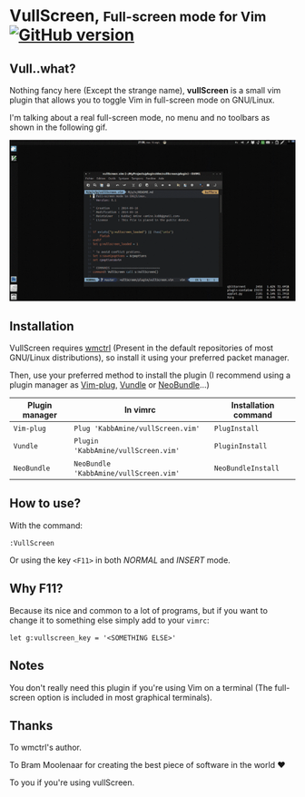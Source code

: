 # VullScreen, <small>Full-screen mode for Vim</small> [![GitHub version](https://badge.fury.io/gh/kabbamine%2Fvullscreen.vim.svg)](https://badge.fury.io/gh/kabbamine%2Fvullscreen.vim)

## Vull..what?

Nothing fancy here (Except the strange name), **vullScreen** is a small vim plugin that allows you to toggle Vim in full-screen mode on GNU/Linux.

I'm talking about a real full-screen mode, no menu and no toolbars as shown in the following gif.

![vullScreen in action](.img/vullScreen.gif)

## Installation

VullScreen requires [wmctrl](http://tomas.styblo.name/wmctrl/) (Present in the default repositories of most GNU/Linux distributions), so install it using your preferred packet manager.

Then, use your preferred method to install the plugin (I recommend using a plugin manager as [Vim-plug](https://github.com/junegunn/vim-plug), [Vundle](https://github.com/gmarik/Vundle.vim) or [NeoBundle](https://github.com/Shougo/neobundle.vim)...)

| Plugin manager   | In vimrc                               | Installation command   |
| ---------------- | -------------------------------------- | ---------------------- |
| `Vim-plug`       | `Plug 'KabbAmine/vullScreen.vim'`      | `PlugInstall`          |
| `Vundle`         | `Plugin 'KabbAmine/vullScreen.vim'`    | `PluginInstall`        |
| `NeoBundle`      | `NeoBundle 'KabbAmine/vullScreen.vim'` | `NeoBundleInstall`     |

## How to use?

With the command:

```
:VullScreen
```

Or using the key `<F11>` in both *NORMAL* and *INSERT* mode.

## Why F11?

Because its nice and common to a lot of programs, but if you want to change it to something else simply add to your `vimrc`:

```
let g:vullscreen_key = '<SOMETHING ELSE>'
```

## Notes

You don't really need this plugin if you're using Vim on a terminal (The full-screen option is included in most graphical terminals).

## Thanks

To wmctrl's author.

To Bram Moolenaar for creating the best piece of software in the world :heart:

To you if you're using vullScreen.
